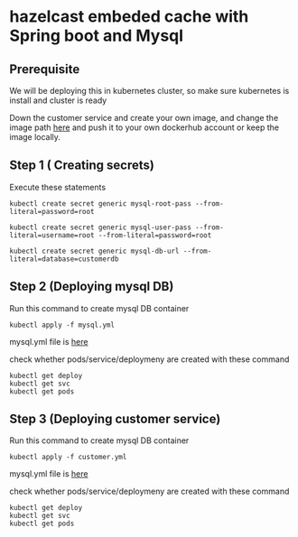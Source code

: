 # hazelcast embeded cache with Spring boot and Mysql

## Prerequisite 

We will be deploying this in kubernetes cluster, so make sure kubernetes is install and cluster is ready

Down the customer service and create your own image, and change the image path [here](https://github.com/kuldeepsingh99/hazelcast-embeded/blob/master/deployment/customer.yml#L19) and push it to your own dockerhub account or keep the image locally.


## Step 1 ( Creating secrets)

Execute these statements

```
kubectl create secret generic mysql-root-pass --from-literal=password=root

kubectl create secret generic mysql-user-pass --from-literal=username=root --from-literal=password=root

kubectl create secret generic mysql-db-url --from-literal=database=customerdb
```

## Step 2 (Deploying mysql DB)

Run this command to create mysql DB container
```
kubectl apply -f mysql.yml
```

mysql.yml file is [here](https://github.com/kuldeepsingh99/hazelcast-embeded/blob/master/deployment/mysql.yml)

check whether pods/service/deploymeny are created with these command
```
kubectl get deploy
kubectl get svc
kubectl get pods
```

## Step 3 (Deploying customer service)

Run this command to create mysql DB container
```
kubectl apply -f customer.yml
```

mysql.yml file is [here](https://github.com/kuldeepsingh99/hazelcast-embeded/blob/master/deployment/customer.yml)

check whether pods/service/deploymeny are created with these command
```
kubectl get deploy
kubectl get svc
kubectl get pods
```
